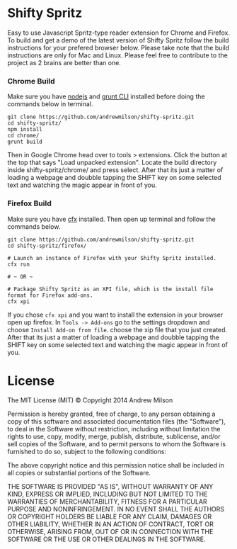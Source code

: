 Shifty Spritz
=============

Easy to use Javascript Spritz-type reader extension for Chrome and Firefox. To build and get a demo of the latest version of Shifty Spritz follow the build instructions for your prefered browser below. Please take note that the build instructions are only for Mac and Linux. Please feel free to contribute to the project as 2 brains are better than one.


### Chrome Build
Make sure you have [nodejs](http://nodejs.org/) and [grunt CLI](http://gruntjs.com/getting-started) installed before doing the commands below in terminal.

    git clone https://github.com/andrewmilson/shifty-spritz.git
    cd shifty-spritz/
    npm install
    cd chrome/
    grunt build

Then in Google Chrome head over to tools > extensions. Click the button at the top that says "Load unpacked extension". Locate the build directory inside shifty-spritz/chrome/ and press select. After that its just a matter of loading a webpage and doubble tapping the SHIFT key on some selected text and watching the magic appear in front of you.


### Firefox Build
Make sure you have [cfx](https://developer.mozilla.org/en-US/Add-ons/SDK/Tools/cfx) installed. Then open up terminal and follow the commands below.

    git clone https://github.com/andrewmilson/shifty-spritz.git
    cd shifty-spritz/firefox/

    # Launch an instance of Firefox with your Shifty Spritz installed.
    cfx run

    # ~ OR ~

    # Package Shifty Spritz as an XPI file, which is the install file format for Firefox add-ons.
    cfx xpi

If you chose `cfx xpi` and you want to install the extension in your browser open up firefox. In `Tools -> Add-ons` go to the settings dropdown and choose `Install Add-on from file`. choose the xip file that you just created. After that its just a matter of loading a webpage and doubble tapping the SHIFT key on some selected text and watching the magic appear in front of you.


License
=======
The MIT License (MIT)
&copy; Copyright 2014 Andrew Milson

Permission is hereby granted, free of charge, to any person obtaining a copy of this software and associated documentation files (the "Software"), to deal in the Software without restriction, including without limitation the rights to use, copy, modify, merge, publish, distribute, sublicense, and/or sell copies of the Software, and to permit persons to whom the Software is furnished to do so, subject to the following conditions:

The above copyright notice and this permission notice shall be included in all copies or substantial portions of the Software.

THE SOFTWARE IS PROVIDED "AS IS", WITHOUT WARRANTY OF ANY KIND, EXPRESS OR IMPLIED, INCLUDING BUT NOT LIMITED TO THE WARRANTIES OF MERCHANTABILITY, FITNESS FOR A PARTICULAR PURPOSE AND NONINFRINGEMENT. IN NO EVENT SHALL THE AUTHORS OR COPYRIGHT HOLDERS BE LIABLE FOR ANY CLAIM, DAMAGES OR OTHER LIABILITY, WHETHER IN AN ACTION OF CONTRACT, TORT OR OTHERWISE, ARISING FROM, OUT OF OR IN CONNECTION WITH THE SOFTWARE OR THE USE OR OTHER DEALINGS IN THE SOFTWARE.
